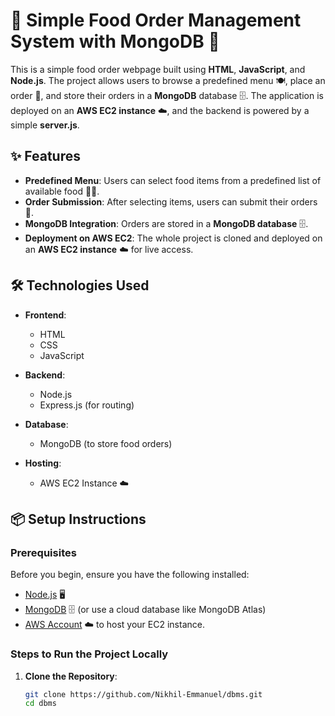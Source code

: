 # 🍔 Simple Food Order Management System with MongoDB 🍕

This is a simple food order webpage built using **HTML**, **JavaScript**, and **Node.js**. The project allows users to browse a predefined menu 🍽️, place an order 📝, and store their orders in a **MongoDB** database 🗄️. The application is deployed on an **AWS EC2 instance** ☁️, and the backend is powered by a simple **server.js**.

## ✨ Features

- **Predefined Menu**: Users can select food items from a predefined list of available food 🍕🍔.
- **Order Submission**: After selecting items, users can submit their orders 🛒.
- **MongoDB Integration**: Orders are stored in a **MongoDB database** 🗄️.
- **Deployment on AWS EC2**: The whole project is cloned and deployed on an **AWS EC2 instance** ☁️ for live access.

## 🛠️ Technologies Used

- **Frontend**:
  - HTML
  - CSS
  - JavaScript

- **Backend**:
  - Node.js
  - Express.js (for routing)

- **Database**:
  - MongoDB (to store food orders)

- **Hosting**:
  - AWS EC2 Instance ☁️

## 📦 Setup Instructions

### Prerequisites

Before you begin, ensure you have the following installed:

- [Node.js](https://nodejs.org/) 🖥️
- [MongoDB](https://www.mongodb.com/) 🗄️ (or use a cloud database like MongoDB Atlas)
- [AWS Account](https://aws.amazon.com/) ☁️ to host your EC2 instance.

### Steps to Run the Project Locally

1. **Clone the Repository**:
   ```bash
   git clone https://github.com/Nikhil-Emmanuel/dbms.git
   cd dbms
